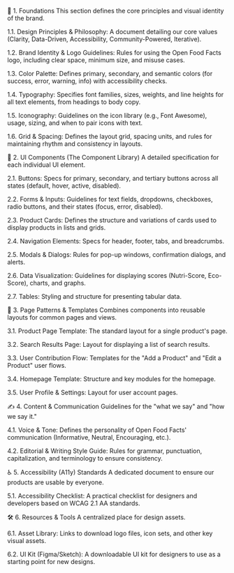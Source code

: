 📂 1. Foundations
This section defines the core principles and visual identity of the brand.

1.1. Design Principles & Philosophy: A document detailing our core values (Clarity, Data-Driven, Accessibility, Community-Powered, Iterative).

1.2. Brand Identity & Logo Guidelines: Rules for using the Open Food Facts logo, including clear space, minimum size, and misuse cases.

1.3. Color Palette: Defines primary, secondary, and semantic colors (for success, error, warning, info) with accessibility checks.

1.4. Typography: Specifies font families, sizes, weights, and line heights for all text elements, from headings to body copy.

1.5. Iconography: Guidelines on the icon library (e.g., Font Awesome), usage, sizing, and when to pair icons with text.

1.6. Grid & Spacing: Defines the layout grid, spacing units, and rules for maintaining rhythm and consistency in layouts.

🧩 2. UI Components (The Component Library)
A detailed specification for each individual UI element.

2.1. Buttons: Specs for primary, secondary, and tertiary buttons across all states (default, hover, active, disabled).

2.2. Forms & Inputs: Guidelines for text fields, dropdowns, checkboxes, radio buttons, and their states (focus, error, disabled).

2.3. Product Cards: Defines the structure and variations of cards used to display products in lists and grids.

2.4. Navigation Elements: Specs for header, footer, tabs, and breadcrumbs.

2.5. Modals & Dialogs: Rules for pop-up windows, confirmation dialogs, and alerts.

2.6. Data Visualization: Guidelines for displaying scores (Nutri-Score, Eco-Score), charts, and graphs.

2.7. Tables: Styling and structure for presenting tabular data.

📄 3. Page Patterns & Templates
Combines components into reusable layouts for common pages and views.

3.1. Product Page Template: The standard layout for a single product's page.

3.2. Search Results Page: Layout for displaying a list of search results.

3.3. User Contribution Flow: Templates for the "Add a Product" and "Edit a Product" user flows.

3.4. Homepage Template: Structure and key modules for the homepage.

3.5. User Profile & Settings: Layout for user account pages.

✍️ 4. Content & Communication
Guidelines for the "what we say" and "how we say it."

4.1. Voice & Tone: Defines the personality of Open Food Facts' communication (Informative, Neutral, Encouraging, etc.).

4.2. Editorial & Writing Style Guide: Rules for grammar, punctuation, capitalization, and terminology to ensure consistency.

♿ 5. Accessibility (A11y) Standards
A dedicated document to ensure our products are usable by everyone.

5.1. Accessibility Checklist: A practical checklist for designers and developers based on WCAG 2.1 AA standards.

🛠️ 6. Resources & Tools
A centralized place for design assets.

6.1. Asset Library: Links to download logo files, icon sets, and other key visual assets.

6.2. UI Kit (Figma/Sketch): A downloadable UI kit for designers to use as a starting point for new designs.
